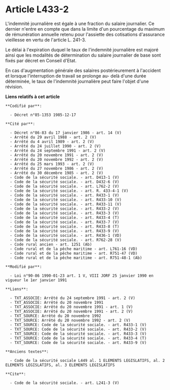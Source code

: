 # Article L433-2

L'indemnité journalière est égale à une fraction du salaire journalier. Ce dernier n'entre en compte que dans la limite d'un
pourcentage du maximum de rémunération annuelle retenu pour l'assiette des cotisations d'assurance vieillesse en vertu de
l'article L. 241-3. 

Le délai à l'expiration duquel le taux de l'indemnité journalière est majoré ainsi que les modalités de détermination du
salaire journalier de base sont fixés par décret en Conseil d'Etat. 

En cas d'augmentation générale des salaires postérieurement à l'accident et lorsque l'interruption de travail se prolonge au-
delà d'une durée déterminée, le taux de l'indemnité journalière peut faire l'objet d'une révision.

**Liens relatifs à cet article**

	**Codifié par**:

	  - Décret n°85-1353 1985-12-17

	**Cité par**:

	  - Décret n°86-83 du 17 janvier 1986 - art. 14 (V)
	  - Arrêté du 29 avril 1988 - art. 2 (V)
	  - Arrêté du 4 avril 1989 - art. 2 (V)
	  - Arrêté du 24 juillet 1990 - art. 2 (V)
	  - Arrêté du 24 septembre 1991 - art. 2 (V)
	  - Arrêté du 20 novembre 1991 - art. 2 (V)
	  - Arrêté du 20 novembre 1992 - art. 2 (V)
	  - Arrêté du 25 mars 1993 - art. 2 (V)
	  - Arrêté du 27 novembre 1986 - art. 2 (V)
	  - Arrêté du 30 décembre 1985 - art. 2 (V)
	  - Code de la sécurité sociale. - art. D413-1 (V)
	  - Code de la sécurité sociale. - art. D432-6 (V)
	  - Code de la sécurité sociale. - art. L762-2 (V)
	  - Code de la sécurité sociale. - art. R. 433-4-1 (V)
	  - Code de la sécurité sociale. - art. R433-1 (V)
	  - Code de la sécurité sociale. - art. R433-10 (V)
	  - Code de la sécurité sociale. - art. R433-11 (V)
	  - Code de la sécurité sociale. - art. R433-2 (V)
	  - Code de la sécurité sociale. - art. R433-3 (V)
	  - Code de la sécurité sociale. - art. R433-4 (T)
	  - Code de la sécurité sociale. - art. R433-7 (V)
	  - Code de la sécurité sociale. - art. R433-8 (T)
	  - Code de la sécurité sociale. - art. R433-9 (V)
	  - Code de la sécurité sociale. - art. R436-1 (VD)
	  - Code de la sécurité sociale. - art. R762-28 (V)
	  - Code rural ancien - art. 1251 (Ab)
	  - Code rural et de la pêche maritime - art. L761-16 (VD)
	  - Code rural et de la pêche maritime - art. R751-47 (VD)
	  - Code rural et de la pêche maritime - art. R751-48-1 (Ab)

	**Modifié par**:

	  - Loi n°90-86 1990-01-23 art. 1 V, VIII JORF 25 janvier 1990 en vigueur le 1er janvier 1991

	**Liens**:

	  - TXT_ASSOCIE: Arrêté du 24 septembre 1991 - art. 2 (V)
	  - TXT_ASSOCIE: Arrêté du 20 novembre 1991
	  - TXT_ASSOCIE: Arrêté du 20 novembre 1991 - art. 1 (V)
	  - TXT_ASSOCIE: Arrêté du 20 novembre 1991 - art. 2 (V)
	  - TXT_SOURCE: Arrêté du 20 novembre 1992
	  - TXT_SOURCE: Arrêté du 20 novembre 1992 - art. 2 (V)
	  - TXT_SOURCE: Code de la sécurité sociale. - art. R433-1 (V)
	  - TXT_SOURCE: Code de la sécurité sociale. - art. R433-2 (V)
	  - TXT_SOURCE: Code de la sécurité sociale. - art. R433-3 (V)
	  - TXT_SOURCE: Code de la sécurité sociale. - art. R433-4 (T)
	  - TXT_SOURCE: Code de la sécurité sociale. - art. R433-9 (V)

	**Anciens textes**:

	  - Code de la sécurité sociale L449 al. 1 ELEMENTS LEGISLATIFS, al. 2 ELEMENTS LEGISLATIFS, al. 3 ELEMENTS LEGISLATIFS

	**Cite**:

	  - Code de la sécurité sociale. - art. L241-3 (V)
